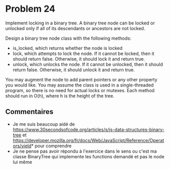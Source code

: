 # Problem 24

Implement locking in a binary tree. A binary tree node can be locked or unlocked only if all of its descendants or ancestors are not locked.

Design a binary tree node class with the following methods:

- is_locked, which returns whether the node is locked
- lock, which attempts to lock the node. If it cannot be locked, then it should return false. Otherwise, it should lock it and return true.
- unlock, which unlocks the node. If it cannot be unlocked, then it should return false. Otherwise, it should unlock it and return true.

You may augment the node to add parent pointers or any other property you would like. You may assume the class is used in a single-threaded program, so there is no need for actual locks or mutexes. Each method should run in O(h), where h is the height of the tree.


## Commentaires
- Je me suis beaucoup aidé de https://www.30secondsofcode.org/articles/s/js-data-structures-binary-tree et https://developer.mozilla.org/fr/docs/Web/JavaScript/Reference/Operators/yield* pour comprendre
- Je ne pense pas avoir répondu à l'exercice dans le sens ou c'est ma classe BinaryTree qui implemente les functions demandé et pas le node lui même